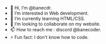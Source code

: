 - 👋 Hi, I’m @banecdr.
- 👀 I’m interested in Web development.
- 🌱 I’m currently learning HTML/CSS.
- 💞️ I’m looking to collaborate on my website.
- 📫 How to reach me : discord @banecoder.
- ⚡ Fun fact: I don't know how to code.

<!---
banecdr/banecdr is a ✨ special ✨ repository because its `README.md` (this file) appears on your GitHub profile.
You can click the Preview link to take a look at your changes.
--->
